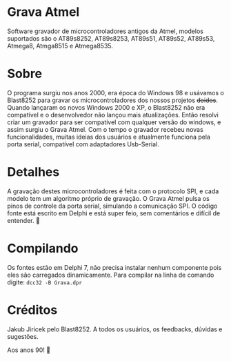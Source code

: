 # Grava Atmel
Software gravador de microcontroladores antigos da Atmel, modelos suportados são o AT89s8252, AT89s8253, AT89s51, AT89s52, AT89s53, Atmega8, Atmga8515 e Atmega8535.

# Sobre
O programa surgiu nos anos 2000, era época do Windows 98 e usávamos o Blast8252 para gravar os microcontroladores dos nossos projetos ~~doidos~~. Quando lançaram os novos Windows 2000 e XP, o Blast8252 não era compatível e o desenvolvedor não lançou mais atualizações.
Então resolvi criar um gravador para ser compatível com qualquer versão do windows, e assim surgiu o Grava Atmel. Com o tempo o gravador recebeu novas funcionalidades, muitas ideias dos usuários e atualmente funciona pela porta serial, compatível com adaptadores Usb-Serial.

# Detalhes
A gravação destes microcontroladores é feita com o protocolo SPI, e cada modelo tem um algoritmo próprio de gravação. O Grava Atmel pulsa os pinos de controle da porta serial, simulando a comunicação SPI.
O código fonte está escrito em Delphi e está super feio, sem comentários e difícil de entender. :poop:

# Compilando
Os fontes estão em Delphi 7, não precisa instalar nenhum componente pois eles são carregados dinamicamente.
Para compilar na linha de comando digite: 
```dcc32 -B Grava.dpr```

# Créditos
Jakub Jiricek pelo Blast8252.
A todos os usuários, os feedbacks, dúvidas e sugestões.

Aos anos 90! :metal:
